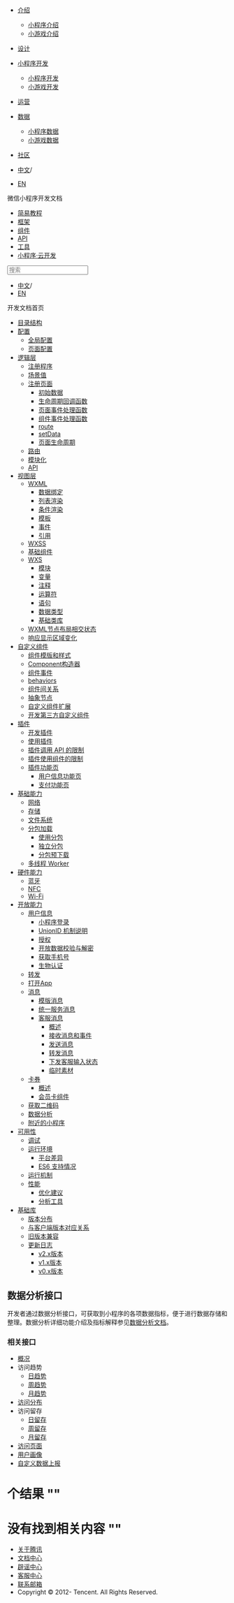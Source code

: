 <div class="book with-summary">

<div class="head">

<div class="head_box">

# [](javascript:; "_('微信公众平台 小程序')")

<div class="header_ctrls">

*   [介绍](javascript:;)
    *   [小程序介绍](https://developers.weixin.qq.com/miniprogram/introduction/index.html?t=18092610)
    *   [小游戏介绍](https://developers.weixin.qq.com/minigame/introduction/index.html?t=18092610)
*   [设计](https://developers.weixin.qq.com/miniprogram/design/index.html?t=18092610)
*   [小程序开发](javascript:;)
    *   [小程序开发](https://developers.weixin.qq.com/miniprogram/dev/index.html?t=18092610)
    *   [小游戏开发](https://developers.weixin.qq.com/minigame/dev/index.html?t=18092610)
*   [运营](https://developers.weixin.qq.com/miniprogram/product/index.html?t=18092610)
*   [数据](javascript:;)
    *   [小程序数据](https://developers.weixin.qq.com/miniprogram/analysis/index.html?t=18092610)
    *   [小游戏数据](https://developers.weixin.qq.com/minigame/analysis/index.html?t=18092610)
*   [社区](https://developers.weixin.qq.com/)

*   [中文](https://developers.weixin.qq.com/miniprogram/dev/framework/open-ability/data-analysis.html?t=18092610)<span class="split-line">/</span>
*   [EN](https://developers.weixin.qq.com/miniprogram/en/dev/framework/open-ability/data-analysis.html?t=18092610)

</div>

</div>

</div>

<div class="sub_nav_box">

<div class="sub_nav_inner">

<div class="book-summary-opr" id="js-book-summary-opr"><a class="book-summary-btn"></a></div>

<div class="top_sub_nav">

<div class="top_title_wap"><span class="icon_title icon_dev"></span>

微信小程序开发文档

</div>

*   [简易教程](../../)
*   [框架](../MINA.html)
*   [组件](../../component/)
*   [API](../../api/network/download/wx.downloadFile.html)
*   [工具](../../devtools/devtools.html)
*   [小程序·云开发](../../wxcloud/basis/getting-started.html)

</div>

<div id="book-search-input" role="search">

<form><label for="search-input" class="search-icon" id="js-search-icon"></label><input type="text" id="search-input" name="search-input" placeholder="搜索"> </form>

</div>

*   [中文](https://developers.weixin.qq.com/miniprogram/dev/framework/open-ability/data-analysis.html?t=18092610)<span class="split-line">/</span>
*   [EN](https://developers.weixin.qq.com/miniprogram/en/dev/framework/open-ability/data-analysis.html?t=18092610)

</div>

</div>

<div class="book-summary">

<div class="book-summary-home" id="js-summary-home"><a><span class="icon_home_s icon_dev"></span><span class="s_title_2">开发文档首页</span></a></div>

<nav role="navigation">

*   [目录结构](../structure.html)
*   [配置](../config.html)
    *   [全局配置](../config.html#全局配置)
    *   [页面配置](../config.html#页面配置)
*   [逻辑层](../app-service/)
    *   [注册程序](../app-service/app.html)
    *   [场景值](../app-service/scene.html)
    *   [注册页面](../app-service/page.html)
        *   [初始数据](../app-service/page.html#data)
        *   [生命周期回调函数](../app-service/page.html#生命周期回调函数)
        *   [页面事件处理函数](../app-service/page.html#页面事件处理函数)
        *   [组件事件处理函数](../app-service/page.html#组件事件处理函数)
        *   [route](../app-service/page.html#pageroute)
        *   [setData](../app-service/page.html#pageprototypesetdataobject-data-function-callback)
        *   [页面生命周期](../app-service/page.html#生命周期)
    *   [路由](../app-service/route.html)
    *   [模块化](../app-service/module.html)
    *   [API](../app-service/api.html)
*   [视图层](../view/)
    *   [WXML](../view/wxml/)
        *   [数据绑定](../view/wxml/data.html)
        *   [列表渲染](../view/wxml/list.html)
        *   [条件渲染](../view/wxml/conditional.html)
        *   [模板](../view/wxml/template.html)
        *   [事件](../view/wxml/event.html)
        *   [引用](../view/wxml/import.html)
    *   [WXSS](../view/wxss.html)
    *   [基础组件](../view/component.html)
    *   [WXS](../view/wxs/)
        *   [模块](../view/wxs/01wxs-module.html)
        *   [变量](../view/wxs/02variate.html)
        *   [注释](../view/wxs/03annotation.html)
        *   [运算符](../view/wxs/04operator.html)
        *   [语句](../view/wxs/05statement.html)
        *   [数据类型](../view/wxs/06datatype.html)
        *   [基础类库](../view/wxs/07basiclibrary.html)
    *   [WXML节点布局相交状态](../view/intersection-observer.html)
    *   [响应显示区域变化](../view/resizable.html)
*   [自定义组件](../custom-component/)
    *   [组件模版和样式](../custom-component/wxml-wxss.html)
    *   [Component构造器](../custom-component/component.html)
    *   [组件事件](../custom-component/events.html)
    *   [behaviors](../custom-component/behaviors.html)
    *   [组件间关系](../custom-component/relations.html)
    *   [抽象节点](../custom-component/generics.html)
    *   [自定义组件扩展](../custom-component/extend.html)
    *   [开发第三方自定义组件](../custom-component/trdparty.html)
*   [插件](../plugin/)
    *   [开发插件](../plugin/development.html)
    *   [使用插件](../plugin/using.html)
    *   [插件调用 API 的限制](../plugin/api-limit.html)
    *   [插件使用组件的限制](../plugin/component-limit.html)
    *   [插件功能页](../plugin/functional-pages.html)
        *   [用户信息功能页](../plugin/functional-pages/user-info.html)
        *   [支付功能页](../plugin/functional-pages/request-payment.html)
*   [基础能力](../ability/network.html)
    *   [网络](../ability/network.html)
    *   [存储](../ability/storage.html)
    *   [文件系统](../ability/file-system.html)
    *   [分包加载](../subpackages.html)
        *   [使用分包](../subpackages/basic.html)
        *   [独立分包](../subpackages/independent.html)
        *   [分包预下载](../subpackages/preload.html)
    *   [多线程 Worker](../workers.html)
*   [硬件能力](../device/bluetooth.html)
    *   [蓝牙](../device/bluetooth.html)
    *   [NFC](../device/nfc.html)
    *   [Wi-Fi](../device/wifi.html)
*   [开放能力](./login.html)
    *   [用户信息](./login.html)
        *   [小程序登录](./login.html)
        *   [UnionID 机制说明](./union-id.html)
        *   [授权](./authorize.html)
        *   [开放数据校验与解密](./signature.html)
        *   [获取手机号](./getPhoneNumber.html)
        *   [生物认证](./bio-auth.html)
    *   [转发](./share.html)
    *   [打开App](./launchApp.html)
    *   [消息](./template-message.html)
        *   [模版消息](./template-message.html)
        *   [统一服务消息](./uniform-message.html)
        *   [客服消息](./customer-message/customer-message.html)
            *   [概述](./customer-message/customer-message.html)
            *   [接收消息和事件](./customer-message/receive.html)
            *   [发送消息](./customer-message/send.html)
            *   [转发消息](./customer-message/trans.html)
            *   [下发客服输入状态](./customer-message/typing.html)
            *   [临时素材](./customer-message/temp-media.html)
    *   [卡券](./card/card.html)
        *   [概述](./card/card.html)
        *   [会员卡组件](./card/membership-card.html)
    *   [获取二维码](./qr-code.html)
    *   [数据分析](./data-analysis.html)
    *   [附近的小程序](./nearby.html)
*   [可用性](../usability/debug.html)
    *   [调试](../usability/debug.html)
    *   [运行环境](../details.html)
        *   [平台差异](../details.html#平台差异)
        *   [ES6 支持情况](../details.html#客户端-es6-api-支持情况)
    *   [运行机制](../operating-mechanism.html)
    *   [性能](../performance/)
        *   [优化建议](../performance/tips.html)
        *   [分析工具](../performance/tools.html)
*   [基础库](../client-lib/)
    *   [版本分布](../client-lib/version.html)
    *   [与客户端版本对应关系](../client-lib/client.html)
    *   [旧版本兼容](../compatibility.html)
    *   [更新日志](../release.html)
        *   [v2.x版本](../release.html)
        *   [v1.x版本](../release/v1.html)
        *   [v0.x版本](../release/v0.html)

</nav>

</div>

<div class="book-body">

<div class="body-inner">

<div class="page-wrapper" tabindex="-1" role="main">

<div class="page-inner">

<div id="book-search-results">

<div class="search-noresults">

<section class="normal markdown-section">

## 数据分析接口

开发者通过数据分析接口，可获取到小程序的各项数据指标，便于进行数据存储和整理。数据分析详细功能介绍及指标解释参见[数据分析文档](https://mp.weixin.qq.com/debug/wxadoc/analysis/?t=18092610)。

### 相关接口

*   [概况](../../api/open-api/data-analysis/getAnalysisDailySummary.html)
*   访问趋势
    *   [日趋势](../../api/open-api/data-analysis/getAnalysisDailyVisitTrend.html)
    *   [周趋势](../../api/open-api/data-analysis/getAnalysisWeeklyVisitTrend.html)
    *   [月趋势](../../api/open-api/data-analysis/getAnalysisMonthlyVisitTrend.html)
*   [访问分布](../../api/open-api/data-analysis/getAnalysisVisitDistribution.html)
*   访问留存
    *   [日留存](../../api/open-api/data-analysis/getAnalysisDailyRetain.html)
    *   [周留存](../../api/open-api/data-analysis/getAnalysisWeeklyRetain.html)
    *   [月留存](../../api/open-api/data-analysis/getAnalysisMonthlyRetain.html)
*   [访问页面](../../api/open-api/data-analysis/getAnalysisVisitPage.html)
*   [用户画像](../../api/open-api/data-analysis/getAnalysisUserPortrait.html)
*   [自定义数据上报](../../api/open-api/data-analysis/wx.reportAnalytics.html)

</section>

</div>

<div class="search-results">

<div class="has-results">

# <span class="search-results-count"></span>个结果 "<span class="search-query"></span>"

</div>

<div class="no-results">

# 没有找到相关内容 "<span class="search-query"></span>"

</div>

</div>

</div>

</div>

</div>

<div class="foot" id="footer">

*   [关于腾讯](https://www.tencent.com/)
*   [文档中心](https://developers.weixin.qq.com/miniprogram/introduction/index.html)
*   [辟谣中心](https://mp.weixin.qq.com/cgi-bin/opshowpage?action=dispelinfo)
*   [客服中心](https://kf.qq.com/product/wx_xcx.html)
*   [联系邮箱](mailto:weixinmp@qq.com)
*   Copyright © 2012-<span id="s_copyright_year"></span> Tencent. All Rights Reserved.

</div>

</div>

[](./qr-code.html)[](./nearby.html)</div>

</div>